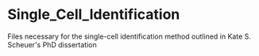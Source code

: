 # Single_Cell_Identification
Files necessary for the single-cell identification method outlined in Kate S. Scheuer's PhD dissertation
